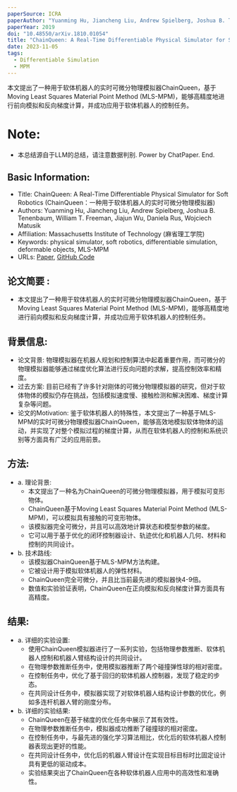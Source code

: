 ```yaml
---
paperSource: ICRA
paperAuthor: "Yuanming Hu, Jiancheng Liu, Andrew Spielberg, Joshua B. Tenenbaum, William T. Freeman, Jiajun Wu, Daniela Rus, Wojciech Matusik"
paperYear: 2019
doi: "10.48550/arXiv.1810.01054"
title: "ChainQueen: A Real-Time Differentiable Physical Simulator for Soft Robotics"
date: 2023-11-05
tags: 
  - Differentiable Simulation
  - MPM
---
```


本文提出了一种用于软体机器人的实时可微分物理模拟器ChainQueen，基于Moving Least Squares Material Point Method (MLS-MPM)，能够高精度地进行前向模拟和反向梯度计算，并成功应用于软体机器人的控制任务。

<!-- more -->

# Note:

- 本总结源自于LLM的总结，请注意数据判别. Power by ChatPaper. End.

## Basic Information:

- Title: ChainQueen: A Real-Time Differentiable Physical Simulator for Soft Robotics (ChainQueen：一种用于软体机器人的实时可微分物理模拟器)
- Authors: Yuanming Hu, Jiancheng Liu, Andrew Spielberg, Joshua B. Tenenbaum, William T. Freeman, Jiajun Wu, Daniela Rus, Wojciech Matusik
- Affiliation: Massachusetts Institute of Technology (麻省理工学院)
- Keywords: physical simulator, soft robotics, differentiable simulation, deformable objects, MLS-MPM
- URLs: [Paper](https://arxiv.org/abs/1810.01054), [GitHub Code](https://github.com/yuanming-hu/chainqueen)

## 论文简要 :

- 本文提出了一种用于软体机器人的实时可微分物理模拟器ChainQueen，基于Moving Least Squares Material Point Method (MLS-MPM)，能够高精度地进行前向模拟和反向梯度计算，并成功应用于软体机器人的控制任务。

## 背景信息:

- 论文背景: 物理模拟器在机器人规划和控制算法中起着重要作用，而可微分的物理模拟器能够通过梯度优化算法进行反向问题的求解，提高控制效率和精度。
- 过去方案: 目前已经有了许多针对刚体的可微分物理模拟器的研究，但对于软体物体的模拟仍存在挑战，包括模拟速度慢、接触检测和解决困难、梯度计算复杂等问题。
- 论文的Motivation: 鉴于软体机器人的特殊性，本文提出了一种基于MLS-MPM的实时可微分物理模拟器ChainQueen，能够高效地模拟软体物体的运动，并实现了对整个模拟过程的梯度计算，从而在软体机器人的控制和系统识别等方面具有广泛的应用前景。

## 方法:

- a. 理论背景:
  - 本文提出了一种名为ChainQueen的可微分物理模拟器，用于模拟可变形物体。
  - ChainQueen基于Moving Least Squares Material Point Method (MLS-MPM)，可以模拟具有接触的可变形物体。
  - 该模拟器完全可微分，并且可以高效地计算状态和模型参数的梯度。
  - 它可以用于基于优化的闭环控制器设计、轨迹优化和机器人几何、材料和控制的共同设计。
- b. 技术路线:
  - 该模拟器ChainQueen基于MLS-MPM方法构建。
  - 它被设计用于模拟软体机器人的弹性材料。
  - ChainQueen完全可微分，并且比当前最先进的模拟器快4-9倍。
  - 数值和实验验证表明，ChainQueen在正向模拟和反向梯度计算方面具有高精度。

## 结果:

- a. 详细的实验设置:
  - 使用ChainQueen模拟器进行了一系列实验，包括物理参数推断、软体机器人控制和机器人臂结构设计的共同设计。
  - 在物理参数推断任务中，使用模拟器推断了两个碰撞弹性球的相对密度。
  - 在控制任务中，优化了基于回归的软体机器人控制器，发现了稳定的步态。
  - 在共同设计任务中，模拟器实现了对软体机器人结构设计参数的优化，例如多连杆机器人臂的刚度分布。
- b. 详细的实验结果:
  - ChainQueen在基于梯度的优化任务中展示了其有效性。
  - 在物理参数推断任务中，模拟器成功推断了碰撞球的相对密度。
  - 在控制任务中，与最先进的强化学习算法相比，优化后的软体机器人控制器表现出更好的性能。
  - 在共同设计任务中，优化后的机器人臂设计在实现目标目标时比固定设计具有更低的驱动成本。
  - 实验结果突出了ChainQueen在各种软体机器人应用中的高效性和准确性。

